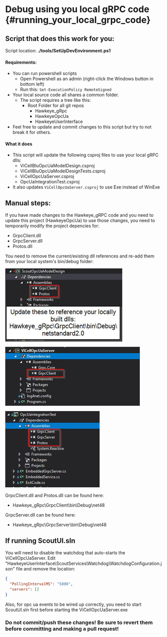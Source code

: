 # Debug using you local gRPC code {#running_your_local_grpc_code}

## Script that does this work for you:
Script location: **./tools/SetUpDevEnvironment.ps1**

#### Requirements:
- You can run powershell scripts
    - Open Powershell as an admin (right-click the Windows button in bottom left)
	- Run this: `Set-ExecutionPolicy RemoteSigned`
- Your local source code all shares a common folder.
  - The script requires a tree like this:
    - Root Folder for all git repos
      - Hawkeye_gRpc
      - HawkeyeOpcUa
      - HawkeyeUserInterface
- Feel free to update and commit changes to this script but try to not break it for others.

#### What it does
- This script will update the following csproj files to use your local gRPC dlls:
  - ViCellBluOpcUaModelDesign.csproj
  - ViCellBluOpcUaModelDesignTests.csproj
  - ViCellOpcUaServer.csproj
  - OpcUaIntegrationTest.csproj
- It also updates `ViCellOpcUaServer.csproj` to use Exe instead of WinExe

## Manual steps:
If you have made changes to the Hawkeye_gRPC code and you need to update this project (HawkeyeOpcUa) to use those changes, you need to temporarily modify the project depencies for:
- GrpcClient.dll
- GrpcServer.dll
- Protos.dll

You need to remove the current/existing dll references and re-add them from your local system's bin/debug folder:

![gRpc](Images/Debugging_GrpcDependencies_1.jpg)

![gRpc](Images/Debugging_GrpcDependencies_2.jpg)

![gRpc](Images/Debugging_GrpcDependencies_3.jpg)

GrpcClient.dll and Protos.dll can be found here:
- Hawkeye_gRpc\GrpcClient\bin\Debug\net48

GrpcServer.dll can be found here:
- Hawkeye_gRpc\GrpcServer\bin\Debug\net48

## If running ScoutUI.sln
You will need to disable the watchdog that auto-starts the ViCellOpcUaServer.
Edit "HawkeyeUserInterface\ScoutServices\Watchdog\WatchdogConfiguration.json" file and remove the location:

```json
{
  "PollingIntervalMS": "5000",
  "servers": []
}
```

Also, for opc ua events to be wired up correctly, you need to start ScoutUI.sln first before starting the ViCellOpcUaServer.exe

### Do not commit/push these changes! Be sure to revert them before committing and making a pull request!